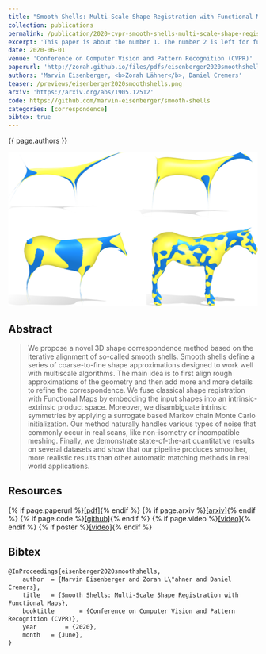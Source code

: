```yaml
---
title: "Smooth Shells: Multi-Scale Shape Registration with Functional Maps"
collection: publications
permalink: /publication/2020-cvpr-smooth-shells-multi-scale-shape-registration-with-functional-maps
excerpt: 'This paper is about the number 1. The number 2 is left for future work.'
date: 2020-06-01
venue: 'Conference on Computer Vision and Pattern Recognition (CVPR)'
paperurl: 'http://zorah.github.io/files/pdfs/eisenberger2020smoothshells.pdf'
authors: 'Marvin Eisenberger, <b>Zorah Lähner</b>, Daniel Cremers'
teaser: /previews/eisenberger2020smoothshells.png
arxiv: 'https://arxiv.org/abs/1905.12512'
code: https://github.com/marvin-eisenberger/smooth-shells
categories: [correspondence]
bibtex: true
---
```


{{ page.authors }}

<img class="pub_teaser" src="../images/previews/eisenberger2020smoothshells.png" alt="Teaser Image" title="teaser" />

## Abstract

> We propose a novel 3D shape correspondence method based on the iterative alignment of so-called smooth shells. Smooth shells define a series of coarse-to-fine shape approximations designed to work well with multiscale algorithms. The main idea is to first align rough approximations of the geometry and then add more and more details to refine the correspondence. We fuse classical shape registration with Functional Maps by embedding the input shapes into an intrinsic-extrinsic product space. Moreover, we disambiguate intrinsic symmetries by applying a surrogate based Markov chain Monte Carlo initialization. Our method naturally handles various types of noise that commonly occur in real scans, like non-isometry or incompatible meshing. Finally, we demonstrate state-of-the-art quantitative results on several datasets and show that our pipeline produces smoother, more realistic results than other automatic matching methods in real world applications.

## Resources

{% if page.paperurl %}<a href=" {{ page.paperurl }} ">[pdf]</a>{% endif %} {% if page.arxiv %}<a href=" {{ page.arxiv }} ">[arxiv]</a>{% endif %} {% if page.code %}<a href=" {{ page.code }} ">[github]</a>{% endif %} {% if page.video %}<a href=" {{ page.video }} ">[video]</a>{% endif %} {% if poster %}<a href=" {{ page.poster }} ">[video]</a>{% endif %}

## Bibtex

    @InProceedings{eisenberger2020smoothshells,
        author 	= {Marvin Eisenberger and Zorah L\"ahner and Daniel Cremers},
        title 	= {Smooth Shells: Multi-Scale Shape Registration with Functional Maps},
        booktitle    	= {Conference on Computer Vision and Pattern Recognition (CVPR)},
        year 		= {2020},
        month 	= {June},
    }
